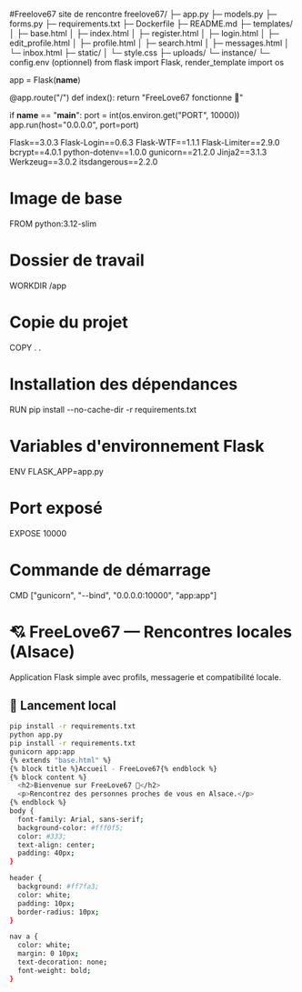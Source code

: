 #Freelove67
site de rencontre
freelove67/
├─ app.py
├─ models.py
├─ forms.py
├─ requirements.txt
├─ Dockerfile
├─ README.md
├─ templates/
│  ├─ base.html
│  ├─ index.html
│  ├─ register.html
│  ├─ login.html
│  ├─ edit_profile.html
│  ├─ profile.html
│  ├─ search.html
│  ├─ messages.html
│  └─ inbox.html
├─ static/
│  └─ style.css
├─ uploads/
└─ instance/
   └─ config.env  (optionnel)
from flask import Flask, render_template
import os

app = Flask(__name__)

@app.route("/")
def index():
    return "FreeLove67 fonctionne 🎉"

if __name__ == "__main__":
    port = int(os.environ.get("PORT", 10000))
    app.run(host="0.0.0.0", port=port)


Flask==3.0.3
Flask-Login==0.6.3
Flask-WTF==1.1.1
Flask-Limiter==2.9.0
bcrypt==4.0.1
python-dotenv==1.0.0
gunicorn==21.2.0
Jinja2==3.1.3
Werkzeug==3.0.2
itsdangerous==2.2.0
# Image de base
FROM python:3.12-slim

# Dossier de travail
WORKDIR /app

# Copie du projet
COPY . .

# Installation des dépendances
RUN pip install --no-cache-dir -r requirements.txt

# Variables d'environnement Flask
ENV FLASK_APP=app.py

# Port exposé
EXPOSE 10000

# Commande de démarrage
CMD ["gunicorn", "--bind", "0.0.0.0:10000", "app:app"]
# 💘 FreeLove67 — Rencontres locales (Alsace)

Application Flask simple avec profils, messagerie et compatibilité locale.

## 🚀 Lancement local

```bash
pip install -r requirements.txt
python app.py
pip install -r requirements.txt
gunicorn app:app
{% extends "base.html" %}
{% block title %}Accueil - FreeLove67{% endblock %}
{% block content %}
  <h2>Bienvenue sur FreeLove67 💞</h2>
  <p>Rencontrez des personnes proches de vous en Alsace.</p>
{% endblock %}
body {
  font-family: Arial, sans-serif;
  background-color: #fff0f5;
  color: #333;
  text-align: center;
  padding: 40px;
}

header {
  background: #ff7fa3;
  color: white;
  padding: 10px;
  border-radius: 10px;
}

nav a {
  color: white;
  margin: 0 10px;
  text-decoration: none;
  font-weight: bold;
}
